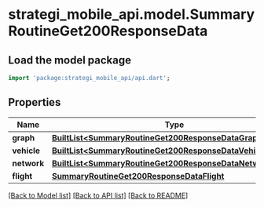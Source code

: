 # strategi_mobile_api.model.SummaryRoutineGet200ResponseData

## Load the model package
```dart
import 'package:strategi_mobile_api/api.dart';
```

## Properties
Name | Type | Description | Notes
------------ | ------------- | ------------- | -------------
**graph** | [**BuiltList&lt;SummaryRoutineGet200ResponseDataGraphInner&gt;**](SummaryRoutineGet200ResponseDataGraphInner.md) |  | [optional] 
**vehicle** | [**BuiltList&lt;SummaryRoutineGet200ResponseDataVehicleInner&gt;**](SummaryRoutineGet200ResponseDataVehicleInner.md) |  | [optional] 
**network** | [**BuiltList&lt;SummaryRoutineGet200ResponseDataNetworkInner&gt;**](SummaryRoutineGet200ResponseDataNetworkInner.md) |  | [optional] 
**flight** | [**SummaryRoutineGet200ResponseDataFlight**](SummaryRoutineGet200ResponseDataFlight.md) |  | [optional] 

[[Back to Model list]](../README.md#documentation-for-models) [[Back to API list]](../README.md#documentation-for-api-endpoints) [[Back to README]](../README.md)


